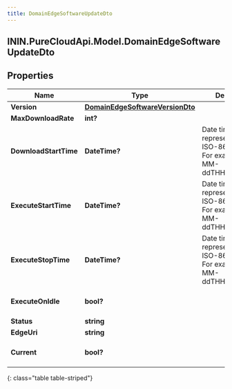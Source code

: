 ```yaml
---
title: DomainEdgeSoftwareUpdateDto
---
```

## ININ.PureCloudApi.Model.DomainEdgeSoftwareUpdateDto

## Properties

|Name | Type | Description | Notes|
|------------ | ------------- | ------------- | -------------|
| **Version** | [**DomainEdgeSoftwareVersionDto**](DomainEdgeSoftwareVersionDto.html) |  | [optional] |
| **MaxDownloadRate** | **int?** |  | [optional] |
| **DownloadStartTime** | **DateTime?** | Date time is represented as an ISO-8601 string. For example: yyyy-MM-ddTHH:mm:ss.SSSZ | [optional] |
| **ExecuteStartTime** | **DateTime?** | Date time is represented as an ISO-8601 string. For example: yyyy-MM-ddTHH:mm:ss.SSSZ | [optional] |
| **ExecuteStopTime** | **DateTime?** | Date time is represented as an ISO-8601 string. For example: yyyy-MM-ddTHH:mm:ss.SSSZ | [optional] |
| **ExecuteOnIdle** | **bool?** |  | [optional] [default to false]|
| **Status** | **string** |  | [optional] |
| **EdgeUri** | **string** |  | [optional] |
| **Current** | **bool?** |  | [optional] [default to false]|
{: class="table table-striped"}


